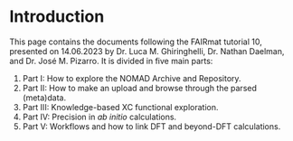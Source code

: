 # Introduction

This page contains the documents following the FAIRmat tutorial 10, presented on 14.06.2023 by Dr. Luca M. Ghiringhelli, Dr. Nathan Daelman, and Dr. José M. Pizarro. It is divided in five main parts:

1. Part I: How to explore the NOMAD Archive and Repository.
2. Part II: How to make an upload and browse through the parsed (meta)data.
3. Part III: Knowledge-based XC functional exploration.
4. Part IV: Precision in _ab initio_ calculations.
5. Part V: Workflows and how to link DFT and beyond-DFT calculations.
